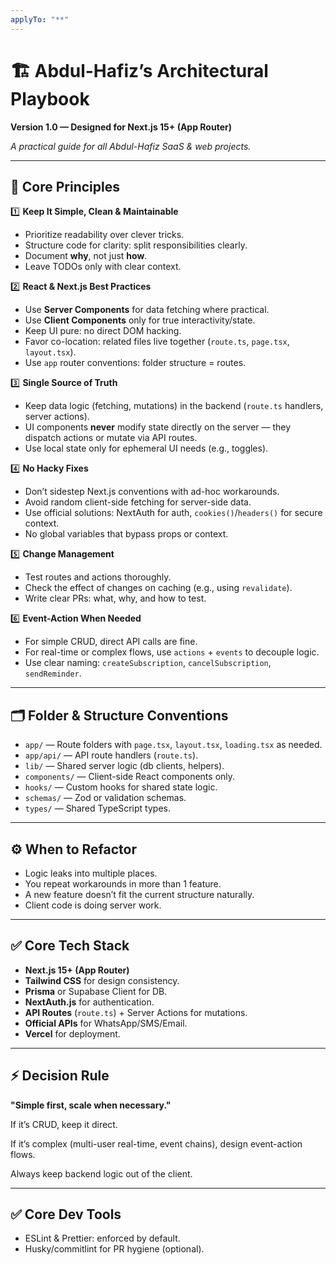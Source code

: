 ```yaml
---
applyTo: "**"
---
```


# 🏗️ Abdul-Hafiz’s Architectural Playbook

**Version 1.0 — Designed for Next.js 15+ (App Router)**

_A practical guide for all Abdul-Hafiz SaaS & web projects._

---

## 🌟 Core Principles

1️⃣ **Keep It Simple, Clean & Maintainable**

- Prioritize readability over clever tricks.
- Structure code for clarity: split responsibilities clearly.
- Document **why**, not just **how**.
- Leave TODOs only with clear context.

2️⃣ **React & Next.js Best Practices**

- Use **Server Components** for data fetching where practical.
- Use **Client Components** only for true interactivity/state.
- Keep UI pure: no direct DOM hacking.
- Favor co-location: related files live together (`route.ts`, `page.tsx`, `layout.tsx`).
- Use `app` router conventions: folder structure = routes.

3️⃣ **Single Source of Truth**

- Keep data logic (fetching, mutations) in the backend (`route.ts` handlers, server actions).
- UI components **never** modify state directly on the server — they dispatch actions or mutate via API routes.
- Use local state only for ephemeral UI needs (e.g., toggles).

4️⃣ **No Hacky Fixes**

- Don’t sidestep Next.js conventions with ad-hoc workarounds.
- Avoid random client-side fetching for server-side data.
- Use official solutions: NextAuth for auth, `cookies()`/`headers()` for secure context.
- No global variables that bypass props or context.

5️⃣ **Change Management**

- Test routes and actions thoroughly.
- Check the effect of changes on caching (e.g., using `revalidate`).
- Write clear PRs: what, why, and how to test.

6️⃣ **Event-Action When Needed**

- For simple CRUD, direct API calls are fine.
- For real-time or complex flows, use `actions` + `events` to decouple logic.
- Use clear naming: `createSubscription`, `cancelSubscription`, `sendReminder`.

---

## 🗂️ Folder & Structure Conventions

- `app/` — Route folders with `page.tsx`, `layout.tsx`, `loading.tsx` as needed.
- `app/api/` — API route handlers (`route.ts`).
- `lib/` — Shared server logic (db clients, helpers).
- `components/` — Client-side React components only.
- `hooks/` — Custom hooks for shared state logic.
- `schemas/` — Zod or validation schemas.
- `types/` — Shared TypeScript types.

---

## ⚙️ When to Refactor

- Logic leaks into multiple places.
- You repeat workarounds in more than 1 feature.
- A new feature doesn’t fit the current structure naturally.
- Client code is doing server work.

---

## ✅ Core Tech Stack

- **Next.js 15+ (App Router)**
- **Tailwind CSS** for design consistency.
- **Prisma** or Supabase Client for DB.
- **NextAuth.js** for authentication.
- **API Routes** (`route.ts`) + Server Actions for mutations.
- **Official APIs** for WhatsApp/SMS/Email.
- **Vercel** for deployment.

---

## ⚡ Decision Rule

**"Simple first, scale when necessary."**

If it’s CRUD, keep it direct.

If it’s complex (multi-user real-time, event chains), design event-action flows.

Always keep backend logic out of the client.

---

## ✅ Core Dev Tools

- ESLint & Prettier: enforced by default.
- Husky/commitlint for PR hygiene (optional).
